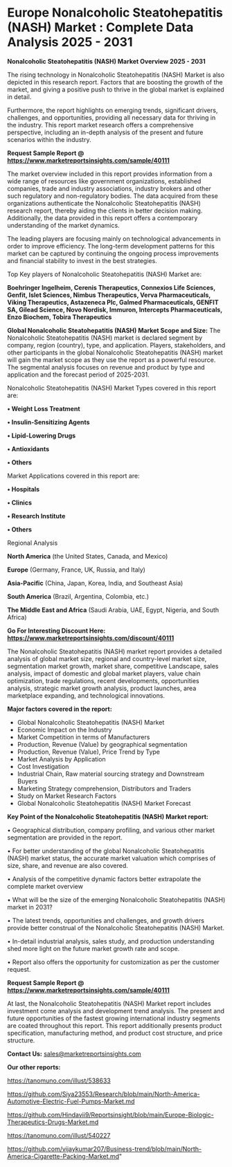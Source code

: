 # Europe Nonalcoholic Steatohepatitis (NASH) Market : Complete Data Analysis 2025 - 2031

<Strong> Nonalcoholic Steatohepatitis (NASH) Market Overview 2025 - 2031</strong>

The rising technology in Nonalcoholic Steatohepatitis (NASH) Market is also depicted in this research report. Factors that are boosting the growth of the market, and giving a positive push to thrive in the global market is explained in detail.

Furthermore, the report highlights on emerging trends, significant drivers, challenges, and opportunities, providing all necessary data for thriving in the industry. This report market research offers a comprehensive perspective, including an in-depth analysis of the present and future scenarios within the industry.

<strong>Request Sample Report @ <a href=https://www.marketreportsinsights.com/sample/40111>https://www.marketreportsinsights.com/sample/40111</a></strong>

The market overview included in this report provides information from a wide range of resources like government organizations, established companies, trade and industry associations, industry brokers and other such regulatory and non-regulatory bodies. The data acquired from these organizations authenticate the Nonalcoholic Steatohepatitis (NASH) research report, thereby aiding the clients in better decision making. Additionally, the data provided in this report offers a contemporary understanding of the market dynamics.

The leading players are focusing mainly on technological advancements in order to improve efficiency. The long-term development patterns for this market can be captured by continuing the ongoing process improvements and financial stability to invest in the best strategies.

Top Key players of Nonalcoholic Steatohepatitis (NASH) Market are:

<strong>Boehringer Ingelheim, Cerenis Therapeutics, Connexios Life Sciences, Genfit, Islet Sciences, Nimbus Therapeutics, Verva Pharmaceuticals, Viking Therapeutics, Astazeneca Plc, Galmed Pharmaceuticals, GENFIT SA, Gilead Science, Novo Nordisk, Immuron, Intercepts Pharmaceuticals, Enzo Biochem, Tobira Therapeutics</strong>

<strong><b>Global Nonalcoholic Steatohepatitis (NASH) Market Scope and Size:</b></strong>
The Nonalcoholic Steatohepatitis (NASH) market is declared segment by company, region (country), type, and application. Players, stakeholders, and other participants in the global Nonalcoholic Steatohepatitis (NASH) market will gain the market scope as they use the report as a powerful resource. The segmental analysis focuses on revenue and product by type and application and the forecast period of 2025-2031.

Nonalcoholic Steatohepatitis (NASH) Market Types covered in this report are:

<strong>•  Weight Loss Treatment

•  Insulin-Sensitizing Agents

•  Lipid-Lowering Drugs

•  Antioxidants

•  Others</strong>

Market Applications covered in this report are:

<strong>•  Hospitals

•  Clinics

•  Research Institute

•  Others</strong> 

Regional Analysis

<strong>North America</strong> (the United States, Canada, and Mexico)

<strong>Europe</strong> (Germany, France, UK, Russia, and Italy)

<strong>Asia-Pacific</strong> (China, Japan, Korea, India, and Southeast Asia)

<strong>South America</strong> (Brazil, Argentina, Colombia, etc.)

<strong>The Middle East and Africa</strong> (Saudi Arabia, UAE, Egypt, Nigeria, and South Africa)

<strong>Go For Interesting Discount Here: <a href=https://www.marketreportsinsights.com/discount/40111>https://www.marketreportsinsights.com/discount/40111</a></strong>

The Nonalcoholic Steatohepatitis (NASH) market report provides a detailed analysis of global market size, regional and country-level market size, segmentation market growth, market share, competitive Landscape, sales analysis, impact of domestic and global market players, value chain optimization, trade regulations, recent developments, opportunities analysis, strategic market growth analysis, product launches, area marketplace expanding, and technological innovations.

<strong><b>Major factors covered in the report:</b></strong>
<ul>
  <li>Global Nonalcoholic Steatohepatitis (NASH) Market </li>
  <li>Economic Impact on the Industry</li>
  <li>Market Competition in terms of Manufacturers</li>
  <li>Production, Revenue (Value) by geographical segmentation</li>
  <li>Production, Revenue (Value), Price Trend by Type</li>
  <li>Market Analysis by Application</li>
  <li>Cost Investigation</li>
  <li>Industrial Chain, Raw material sourcing strategy and Downstream Buyers</li>
  <li>Marketing Strategy comprehension, Distributors and Traders</li>
  <li>Study on Market Research Factors</li>
  <li>Global Nonalcoholic Steatohepatitis (NASH) Market Forecast</li>
</ul>

<strong><b>Key Point of the Nonalcoholic Steatohepatitis (NASH) Market report:</b></strong>

• Geographical distribution, company profiling, and various other market segmentation are provided in the report.

• For better understanding of the global Nonalcoholic Steatohepatitis (NASH) market status, the accurate market valuation which comprises of size, share, and revenue are also covered.

• Analysis of the competitive dynamic factors better extrapolate the complete market overview

• What will be the size of the emerging Nonalcoholic Steatohepatitis (NASH) market in 2031?

• The latest trends, opportunities and challenges, and growth drivers provide better construal of the Nonalcoholic Steatohepatitis (NASH) Market.

• In-detail industrial analysis, sales study, and production understanding shed more light on the future market growth rate and scope.

• Report also offers the opportunity for customization as per the customer request.

<strong>Request Sample Report @ <a href=https://www.marketreportsinsights.com/sample/40111>https://www.marketreportsinsights.com/sample/40111</a></strong>

At last, the Nonalcoholic Steatohepatitis (NASH) Market report includes investment come analysis and development trend analysis. The present and future opportunities of the fastest growing international industry segments are coated throughout this report. This report additionally presents product specification, manufacturing method, and product cost structure, and price structure.

<strong>Contact Us:</strong>
sales@marketreportsinsights.com

<strong>Our other reports:</strong>

<a href=https://tanomuno.com/illust/538633>https://tanomuno.com/illust/538633</a>

<a href=https://github.com/Siya23553/Research/blob/main/North-America-Automotive-Electric-Fuel-Pumps-Market.md>https://github.com/Siya23553/Research/blob/main/North-America-Automotive-Electric-Fuel-Pumps-Market.md</a>

<a href=https://github.com/Hindavii9/Reportsinsight/blob/main/Europe-Biologic-Therapeutics-Drugs-Market.md>https://github.com/Hindavii9/Reportsinsight/blob/main/Europe-Biologic-Therapeutics-Drugs-Market.md</a>

<a href=https://tanomuno.com/illust/540227>https://tanomuno.com/illust/540227</a>

<a href=https://github.com/vijaykumar207/Business-trend/blob/main/North-America-Cigarette-Packing-Market.md>https://github.com/vijaykumar207/Business-trend/blob/main/North-America-Cigarette-Packing-Market.md</a>"
